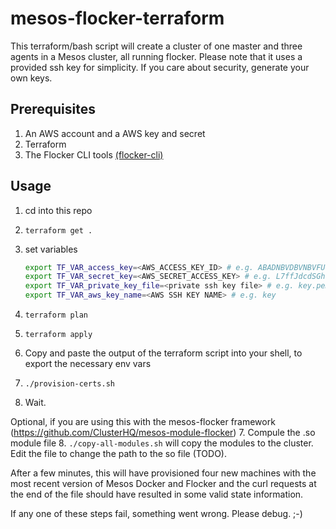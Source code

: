 # mesos-flocker-terraform

This terraform/bash script will create a cluster of one master and three agents in a Mesos cluster, all running flocker. Please note that it uses a provided ssh key for simplicity. If you care about security, generate your own keys.

## Prerequisites
1. An AWS account and a AWS key and secret
2. Terraform
3. The Flocker CLI tools [(flocker-cli)](https://docs.clusterhq.com/en/1.7.2/install/install-client.html#installing-flocker-cli)

## Usage
1. cd into this repo
1. `terraform get .`
1. set variables

    ```bash
    export TF_VAR_access_key=<AWS_ACCESS_KEY_ID> # e.g. ABADNBVDBVNBVFUQEO6Q
    export TF_VAR_secret_key=<AWS_SECRET_ACCESS_KEY> # e.g. L7ffJdcdSGhsbhsfJDBfd74Ta1YDnYhZ68xtj/lv
    export TF_VAR_private_key_file=<private ssh key file> # e.g. key.pem
    export TF_VAR_aws_key_name=<AWS SSH KEY NAME> # e.g. key
    ```

1. `terraform plan`
1. `terraform apply` 
1. Copy and paste the output of the terraform script into your shell, to export the necessary env vars
1. `./provision-certs.sh`
1. Wait.

Optional, if you are using this with the mesos-flocker framework (https://github.com/ClusterHQ/mesos-module-flocker)
7. Compule the .so module file
8. `./copy-all-modules.sh` will copy the modules to the cluster. Edit the file to change the path to the so file (TODO).

After a few minutes, this will have provisioned four new machines with the most recent version of Mesos Docker and Flocker and the curl requests at the end of the file should have resulted in some valid state information.

If any one of these steps fail, something went wrong. Please debug. ;-)


